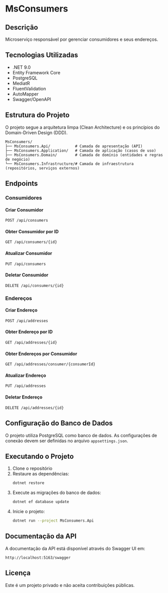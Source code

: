 # MsConsumers

## Descrição
Microserviço responsável por gerenciar consumidores e seus endereços.

## Tecnologias Utilizadas
- .NET 9.0
- Entity Framework Core
- PostgreSQL
- MediatR
- FluentValidation
- AutoMapper
- Swagger/OpenAPI

## Estrutura do Projeto
O projeto segue a arquitetura limpa (Clean Architecture) e os princípios do Domain-Driven Design (DDD).

```
MsConsumers/
├── MsConsumers.Api/           # Camada de apresentação (API)
├── MsConsumers.Application/   # Camada de aplicação (casos de uso)
├── MsConsumers.Domain/        # Camada de domínio (entidades e regras de negócio)
└── MsConsumers.Infrastructure/# Camada de infraestrutura (repositórios, serviços externos)
```

## Endpoints

### Consumidores

#### Criar Consumidor
```http
POST /api/consumers
```

#### Obter Consumidor por ID
```http
GET /api/consumers/{id}
```

#### Atualizar Consumidor
```http
PUT /api/consumers
```

#### Deletar Consumidor
```http
DELETE /api/consumers/{id}
```

### Endereços

#### Criar Endereço
```http
POST /api/addresses
```

#### Obter Endereço por ID
```http
GET /api/addresses/{id}
```

#### Obter Endereços por Consumidor
```http
GET /api/addresses/consumer/{consumerId}
```

#### Atualizar Endereço
```http
PUT /api/addresses
```

#### Deletar Endereço
```http
DELETE /api/addresses/{id}
```

## Configuração do Banco de Dados
O projeto utiliza PostgreSQL como banco de dados. As configurações de conexão devem ser definidas no arquivo `appsettings.json`.

## Executando o Projeto
1. Clone o repositório
2. Restaure as dependências:
   ```bash
   dotnet restore
   ```
3. Execute as migrações do banco de dados:
   ```bash
   dotnet ef database update
   ```
4. Inicie o projeto:
   ```bash
   dotnet run --project MsConsumers.Api
   ```

## Documentação da API
A documentação da API está disponível através do Swagger UI em:
```
http://localhost:5163/swagger
```

## Licença
Este é um projeto privado e não aceita contribuições públicas. 